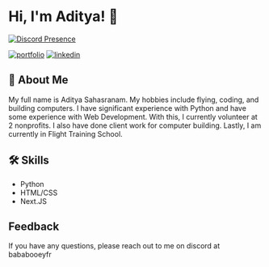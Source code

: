 # Hi, I'm Aditya! 👋


[![Discord Presence](https://lanyard.cnrad.dev/api/834447482473283635)](https://discord.com/users/834447482473283635)

[![portfolio](https://img.shields.io/badge/my_portfolio-000?style=for-the-badge&logo=ko-fi&logoColor=white)](https://adityasahas.tech/)
[![linkedin](https://img.shields.io/badge/linkedin-0A66C2?style=for-the-badge&logo=linkedin&logoColor=white)](https://www.linkedin.com/in/aditya-sahasranam-1a6499250/)



## 🚀 About Me
My full name is Aditya Sahasranam. My hobbies include flying, coding, and building computers. I have significant experience with Python and have some experience with Web Development. With this, I currently volunteer at 2 nonprofits. I also have done client work for computer building. Lastly, I am currently in Flight Training School.


## 🛠 Skills
- Python
- HTML/CSS
- Next.JS

## Feedback

If you have any questions, please reach out to me on discord at bababooeyfr


